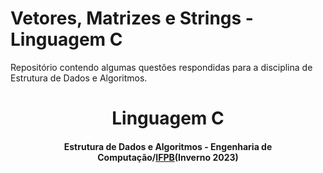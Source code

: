 # Vetores, Matrizes e Strings - Linguagem C
Repositório contendo algumas questões respondidas para a disciplina de Estrutura de Dados e Algoritmos.

<h1 align="center"> Linguagem C </h1>
<h4 align="center">  Estrutura de Dados e Algoritmos - Engenharia de Computação/<a href="https://www.ifpb.edu.br/">IFPB</a>(Inverno 2023) </h4>
